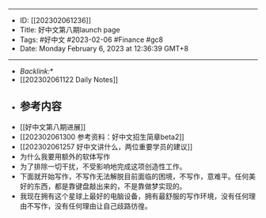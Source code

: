 - --
- ID: [[202302061236]]
- Title: 好中文第八期launch page
- Tags: #好中文 #2023-02-06 #Finance #gc8
- Date: Monday February 6, 2023 at 12:36:39 GMT+8
- --
- *Backlink:**
- [[202302061122 Daily Notes]]
- ## 参考内容
- [[好中文第八期进展]]
- [[202302061300 参考资料：好中文招生简章beta2]]
- [[202302061257 好中文讲什么，两位重要学员的建议]]
- 为什么我要用额外的软体写作
- 为了排除一切干扰，不受影响地完成这项创造性工作。
- 下面就开始写作，不写作无法解脱目前面临的困境，不写作，意难平。任何美好的东西，都是靠键盘敲出来的，不是靠做梦实现的。
- 我现在拥有这个星球上最好的电脑设备，拥有最舒服的写作环境，没有任何理由不写作，没有任何理由让自己歧路彷徨。
